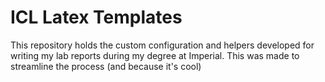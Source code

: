 # ICL Latex Templates
This repository holds the custom configuration and helpers developed for writing my lab reports during my degree at Imperial. This was made to streamline the process (and because it's cool)
